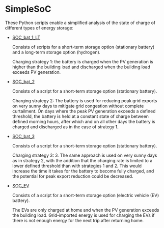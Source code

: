 # SimpleSoC

These Python scripts enable a simplified analysis of the state of charge of different types of energy storage:

- [SOC_bat_1_LT](/SoC_bat_1_LT.py)
  
  Consists of scripts for a short-term storage option (stationary battery) and a long-term storage option (hydrogen).
  
  Charging strategy 1: the battery is charged when the PV generation is higher than the building load and discharged when the building load exceeds PV generation. 
- [SOC_bat_2](/SoC_bat_2.py)

  Consists of a script for a short-term storage option (stationary battery).

  Charging strategy 2: The battery is used for reducing peak grid exports on very sunny days to mitigate grid congestion without complete curtailment. On days where the peak PV generation exceeds a defined threshold, the battery is held at a constant state of charge between defined morning hours, after which and on all other days the battery is charged and discharged as in the case of strategy 1. 

- [SOC_bat_3](/SoC_bat_3.py)

  Consists of a script for a short-term storage option (stationary battery).

  Charging strategy 3: 3.	The same approach is used on very sunny days as in strategy 2, with the addition that the charging rate is limited to a lower defined threshold than with strategies 1 and 2. This would increase the time it takes for the battery to become fully charged, and the potential for peak export reduction could be decreased.

- [SOC_EV](/SoC_EV.py)

  Consists of a script for a short-term storage option (electric vehicle (EV) battery).

  The EVs are only charged at home and when the PV generation exceeds the building load. Grid-imported energy is used for charging the EVs if there is not enough energy for the next trip after returning home. 
